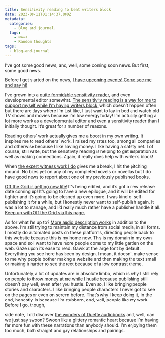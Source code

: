 ```yaml
---
title: Sensitivity reading to beat writers block
date: 2023-09-11T01:14:37.000Z
metadata:
  categories:
    - Blog and journal.
  tags:
    - News
    - Random thoughts
tags:
  - blog-and-journal
---
```


I’ve got some good news, and, well, some coming soon news. But first, some good news.

Before I get started on the news, [I have upcoming events! Come see me and say hi!](https://robertkingett.com/live/)

I’ve grown into a [quite formidable sensitivity reader,](https://robertkingett.com/?p=5032) and even developmental editor somewhat. [The sensitivity reading is a way for me to support myself while I’m having writers block,](https://robertkingett.com/?p=5032) which doesn’t happen often but there are days where I’m just like, I just want to lay in bed and watch old TV shows and movies because I’m low energy today! I’m actually getting a lot more work as a developmental editor and even a sensitivity reader than I initially thought. It’s great for a number of reasons.

Reading others’ work actually gives me a boost in my own writing. It inspires me to read others’ work. I raised my rates too, among all companies and otherwise because I like having money. I like having a safety net. I of course, still write, but the sensitivity reading is helping to get inspiration as well as making connections. Again, it really does help with writer’s block!

When [the expert witness work I do](https://robertkingett.com/?p=1725/) gives me a break, I hit the pitching mound. No bites yet on any of my completed novels or novellas but I do have good news to report about one of my previously published books.

[Off the Grid is getting new life!](https://robertkingett.com/2017/04/07/off-the-grid-living-blind-without-the-internet/) It’s being edited, and it’s got a new release date coming up! It’s going to have a new epilogue, and it will be edited for tighter and it’s going to be cleaned up even more. I was kind of self-publishing it for a while, but I honestly never want to self-publish again. It was a lot to manage, and I’d really much rather have a publisher handle it all. [Keep up with Off the Grid via this page.](https://robertkingett.com/2017/04/07/off-the-grid-living-blind-without-the-internet/)

As for what I’m up to? [More audio description works](https://robertkingett.com/ad/) in addition to the above. I’m still trying to maintain my distance from social media, in all forms. I mostly do automated posts on these platforms, directing people back to this website because this is my home now. This is my domain in my own space and so I want to have more people come to my little garden on the web. Gaze upon its ease to read. Gawk at the large font by default. Everything you see here has been by design. I mean, it doesn’t make sense to me why people bother making a website and then making the text small or making it harder to see the text because of a low contrast theme.

Unfortunately, a lot of updates are in absolute limbo, which is why I still rely on people to [throw money at me while I hustle](https://robertkingett.com/donate/) because publishing still doesn’t pay well, even after you hustle. Even so, I like bringing people stories and characters. I like bringing people characters I never got to see on the pages or even on screen before. That’s why I keep doing it, in the end, honestly, is because I’m stubborn, and, well, people like my work. Before I go, though,

side note, I did discover [the wonders of Duette audiobooks](https://lovelyaudiobooks.info/duet-narration/) and, well, can we just say swoon? Swoon like a glittery romantic heart because I’m having far more fun with these narrations than anybody should. I’m enjoying them too much, both straight and gay relationships and pairings.
